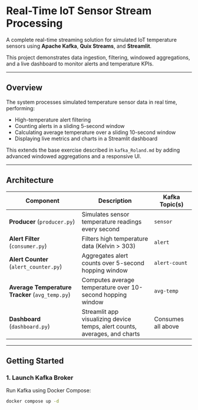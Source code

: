# Real-Time IoT Sensor Stream Processing

A complete real-time streaming solution for simulated IoT temperature sensors using **Apache Kafka**, **Quix Streams**, and **Streamlit**. 

This project demonstrates data ingestion, filtering, windowed aggregations, and a live dashboard to monitor alerts and temperature KPIs.

---

## Overview

The system processes simulated temperature sensor data in real time, performing:

- High-temperature alert filtering
- Counting alerts in a sliding 5-second window
- Calculating average temperature over a sliding 10-second window
- Displaying live metrics and charts in a Streamlit dashboard

This extends the base exercise described in `kafka_Roland.md` by adding advanced windowed aggregations and a responsive UI.

---

## Architecture

| Component                      | Description                                                         | Kafka Topic(s)         |
| ----------------------------- | ------------------------------------------------------------------ | ---------------------- |
| **Producer** (`producer.py`)  | Simulates sensor temperature readings every second                 | `sensor`               |
| **Alert Filter** (`consumer.py`) | Filters high temperature data (Kelvin > 303)                      | `alert`                |
| **Alert Counter** (`alert_counter.py`) | Aggregates alert counts over 5-second hopping window             | `alert-count`          |
| **Average Temperature Tracker** (`avg_temp.py`) | Computes average temperature over 10-second hopping window       | `avg-temp`             |
| **Dashboard** (`dashboard.py`) | Streamlit app visualizing device temps, alert counts, averages, and charts | Consumes all above     |

---

## Getting Started

### 1. Launch Kafka Broker

Run Kafka using Docker Compose:

```bash
docker compose up -d
